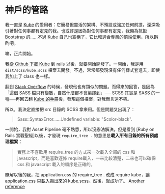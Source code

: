 # 神戶的管路

我一直是 [Kube](https://imperavi.com/kube) 的愛用者：它簡易但靈活的架構、不預設或強加任何前提，深深吸引著對任何事都有定見的我。也或許是因為對任何事都有定見，我頗為抗拒 Bootstrap 的……不過 Kube 自己也宣稱了，它比較適合專業的前端使用，所以斟酌吧。

嘛，正片開始。

我[從 Github 下載 Kube](https://github.com/imperavi/kube) 到 rails 以後，就要開始開發了。一開始，我是用 `dist/scss/kube.scss` 檔案去開發。不過，常常都發現沒有任何樣式套進去，即使我加上了 class 也一樣。

翻到 [Stack Overflow](https://stackoverflow.com/questions/12018820/sass-compiles-empty-css-file) 的時候，發現他也有類似的問題。而得來的回答，是因為「這個 SASS 檔只有變數，自然什麼都不會編譯到」── SCSS 其實是 SASS 的一種──再回去翻 [Kube 的手冊](https://imperavi.com/kube/docs/quick-start/#h-development)後，發現這個檔案，對我而言還不夠。

所以，我決定直接把 src 目錄的 SCSS 拿來用。但是問題又出現了：

> Sass::SyntaxError......Undefined variable: "$color-black".

一開始，我對 Asset Pipeline 毫不熟悉，所以沒辦法解決。但是看到 [Ruby on Rails 實戰聖經]以後，才發現 `require_tree .` 的意思是**載入所有目錄的所有預處理檔案**：

> 實務上不喜歡用 require_tree 的方式來一次載入全部的 css 和 javascript，而是喜歡逐條 require載入，一來比較清楚，二來也可以確保 css 和 javascript 載入的順序是正確的。

瞭解以後的我，把 application.css 的 require_tree . 改成 require kube，讓 application.css 只載入搬出來的 kube.scss。然後，就成功了。
[Another reference](http://gogojimmy.net/2012/07/03/understand-assets-pipline/)